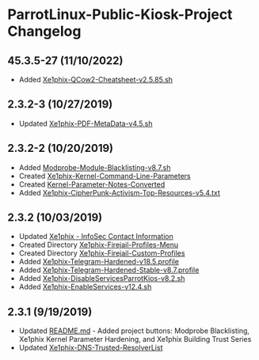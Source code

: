 # ParrotLinux-Public-Kiosk-Project Changelog


## 45.3.5-27 (11/10/2022)

- Added [Xe1phix-QCow2-Cheatsheet-v2.5.85.sh](https://gitlab.com/xe1phix/ParrotLinux-Public-Kiosk-Project/-/blob/master/Xe1phix-%5BCheatsheets%5D/Xe1phix-%5BCheatsheets%5D/Xe1phix-%5BVirtualization%5D-Cheatsheets/Xe1phix-%5BQCow2%5D-Cheatsheet-%5Bv2.5.85%5D.sh)


## 2.3.2-3 (10/27/2019)

- Updated [Xe1phix-PDF-MetaData-v4.5.sh](https://gitlab.com/xe1phix/ParrotLinux-Public-Kiosk-Project/blob/master/Xe1phix-Linux-Forensics/Xe1phix-PDF-Forensics/Xe1phix-PDF-MetaData-v4.5.sh)


## 2.3.2-2 (10/20/2019)

- Added [Modprobe-Module-Blacklisting-v8.7.sh](https://gitlab.com/xe1phix/ParrotLinux-Public-Kiosk-Project/blob/master/Xe1phix-Modprobe.d/Xe1phix-Modprobe-Blacklist-Untrustworthy-Modules-Script/Modprobe-Module-Blacklisting-v8.7.sh)
- Created [Xe1phix-Kernel-Command-Line-Parameters](https://gitlab.com/xe1phix/ParrotLinux-Public-Kiosk-Project/blob/master/Xe1phix-Grub-Hardening/Xe1phix-Kernel-Command-Line-Parameters/README.md)
- Created [Kernel-Parameter-Notes-Converted](https://gitlab.com/xe1phix/BootTimeKernelConfigurations/tree/master/Kernel-Parameter-Notes-Converted)
- Added [Xe1phix-CipherPunk-Activism-Top-Resources-v5.4.txt](https://gitlab.com/xe1phix/ParrotLinux-Public-Kiosk-Project/blob/master/Xe1phix-Activism/Xe1phix-CipherPunk-Activism-Top-Resources-v5.4.txt)


## 2.3.2 (10/03/2019)

- Updated [Xe1phix - InfoSec Contact Information](https://gitlab.com/xe1phix/xe1phix-linux-infosec-professional/blob/master/README.md)
- Created Directory [Xe1phix-Firejail-Profiles-Menu](https://gitlab.com/xe1phix/ParrotLinux-Public-Kiosk-Project/tree/master/Xe1phix-Firejail/Xe1phix-Firejail-Profiles-Menu)
- Created Directory [Xe1phix-Firejail-Custom-Profiles](https://gitlab.com/xe1phix/ParrotLinux-Public-Kiosk-Project/tree/master/Xe1phix-Firejail/Xe1phix-Firejail-Custom-Profiles)
- Added [Xe1phix-Telegram-Hardened-v18.5.profile](https://gitlab.com/xe1phix/ParrotLinux-Public-Kiosk-Project/blob/master/Xe1phix-Firejail/Xe1phix-Firejail-Custom-Profiles/Xe1phix-Firejail-Custom-Profiles/Xe1phix-Firejail-Telegram-Profiles/Xe1phix-Telegram-Hardened-v18.5.profile)
- Added [Xe1phix-Telegram-Hardened-Stable-v8.7.profile](https://gitlab.com/xe1phix/ParrotLinux-Public-Kiosk-Project/blob/master/Xe1phix-Firejail/Xe1phix-Firejail-Custom-Profiles/Xe1phix-Firejail-Custom-Profiles/Xe1phix-Firejail-Telegram-Profiles/Xe1phix-Telegram-Hardened-Stable-v8.7.profile)
- Added [Xe1phix-DisableServicesParrotKios-v8.2.sh](https://gitlab.com/xe1phix/ParrotLinux-Public-Kiosk-Project/blob/master/Service-Hardening/Xe1phix-Disable-Services/Xe1phix-DisableServicesParrotKios-v8.2.sh)
- Added [Xe1phix-EnableServices-v12.4.sh](https://gitlab.com/xe1phix/ParrotLinux-Public-Kiosk-Project/blob/master/Service-Hardening/Xe1phix-Enable-Services/Xe1phix-EnableServices-v12.4.sh)




## 2.3.1 (9/19/2019)

- Updated [README.md](https://gitlab.com/xe1phix/ParrotLinux-Public-Kiosk-Project/blob/master/README.md) - Added project buttons: Modprobe Blacklisting, Xe1phix Kernel Parameter Hardening, and Xe1phix Building Trust Series
- Updated [Xe1phix-DNS-Trusted-ResolverList](https://gitlab.com/xe1phix/ParrotLinux-Public-Kiosk-Project/blob/master/Xe1phix-DNS/Xe1phix-DNS-Trusted-ResolverList-v6.2.conf)

